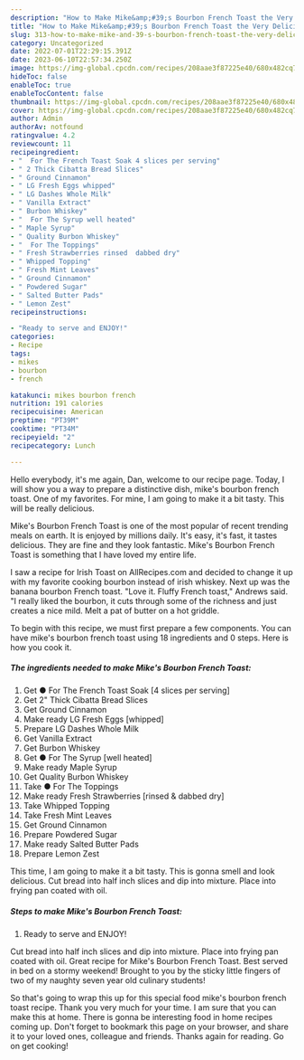 ```yaml
---
description: "How to Make Mike&amp;#39;s Bourbon French Toast the Very Delicious}"
title: "How to Make Mike&amp;#39;s Bourbon French Toast the Very Delicious}"
slug: 313-how-to-make-mike-and-39-s-bourbon-french-toast-the-very-delicious
category: Uncategorized
date: 2022-07-01T22:29:15.391Z
date: 2023-06-10T22:57:34.250Z
image: https://img-global.cpcdn.com/recipes/208aae3f87225e40/680x482cq70/mikes-bourbon-french-toast-recipe-main-photo.jpg
hideToc: false
enableToc: true
enableTocContent: false
thumbnail: https://img-global.cpcdn.com/recipes/208aae3f87225e40/680x482cq70/mikes-bourbon-french-toast-recipe-main-photo.jpg
cover: https://img-global.cpcdn.com/recipes/208aae3f87225e40/680x482cq70/mikes-bourbon-french-toast-recipe-main-photo.jpg
author: Admin
authorAv: notfound
ratingvalue: 4.2
reviewcount: 11
recipeingredient:
- "  For The French Toast Soak 4 slices per serving"
- " 2 Thick Cibatta Bread Slices"
- " Ground Cinnamon"
- " LG Fresh Eggs whipped"
- " LG Dashes Whole Milk"
- " Vanilla Extract"
- " Burbon Whiskey"
- "  For The Syrup well heated"
- " Maple Syrup"
- " Quality Burbon Whiskey"
- "  For The Toppings"
- " Fresh Strawberries rinsed  dabbed dry"
- " Whipped Topping"
- " Fresh Mint Leaves"
- " Ground Cinnamon"
- " Powdered Sugar"
- " Salted Butter Pads"
- " Lemon Zest"
recipeinstructions:

- "Ready to serve and ENJOY!"
categories:
- Recipe
tags:
- mikes
- bourbon
- french

katakunci: mikes bourbon french 
nutrition: 191 calories
recipecuisine: American
preptime: "PT39M"
cooktime: "PT34M"
recipeyield: "2"
recipecategory: Lunch

---
```



Hello everybody, it's me again, Dan, welcome to our recipe page. Today, I will show you a way to prepare a distinctive dish, mike&#39;s bourbon french toast. One of my favorites. For mine, I am going to make it a bit tasty. This will be really delicious.

Mike&#39;s Bourbon French Toast is one of the most popular of recent trending meals on earth. It is enjoyed by millions daily. It's easy, it's fast, it tastes delicious. They are fine and they look fantastic. Mike&#39;s Bourbon French Toast is something that I have loved my entire life.

I saw a recipe for Irish Toast on AllRecipes.com and decided to change it up with my favorite cooking bourbon instead of irish whiskey. Next up was the banana bourbon French toast. &#34;Love it. Fluffy French toast,&#34; Andrews said. &#34;I really liked the bourbon, it cuts through some of the richness and just creates a nice mild. Melt a pat of butter on a hot griddle.


To begin with this recipe, we must first prepare a few components. You can have mike&#39;s bourbon french toast using 18 ingredients and 0 steps. Here is how you cook it.

<!--inarticleads1-->

##### The ingredients needed to make Mike&#39;s Bourbon French Toast:

1. Get  ● For The French Toast Soak [4 slices per serving]
1. Get  2&#34; Thick Cibatta Bread Slices
1. Get  Ground Cinnamon
1. Make ready  LG Fresh Eggs [whipped]
1. Prepare  LG Dashes Whole Milk
1. Get  Vanilla Extract
1. Get  Burbon Whiskey
1. Get  ● For The Syrup [well heated]
1. Make ready  Maple Syrup
1. Get  Quality Burbon Whiskey
1. Take  ● For The Toppings
1. Make ready  Fresh Strawberries [rinsed &amp; dabbed dry]
1. Take  Whipped Topping
1. Take  Fresh Mint Leaves
1. Get  Ground Cinnamon
1. Prepare  Powdered Sugar
1. Make ready  Salted Butter Pads
1. Prepare  Lemon Zest


This time, I am going to make it a bit tasty. This is gonna smell and look delicious. Cut bread into half inch slices and dip into mixture. Place into frying pan coated with oil. 

<!--inarticleads2-->

##### Steps to make Mike&#39;s Bourbon French Toast:


1. Ready to serve and ENJOY!

Cut bread into half inch slices and dip into mixture. Place into frying pan coated with oil. Great recipe for Mike&#39;s Bourbon French Toast. Best served in bed on a stormy weekend! Brought to you by the sticky little fingers of two of my naughty seven year old culinary students! 

So that's going to wrap this up for this special food mike&#39;s bourbon french toast recipe. Thank you very much for your time. I am sure that you can make this at home. There is gonna be interesting food in home recipes coming up. Don't forget to bookmark this page on your browser, and share it to your loved ones, colleague and friends. Thanks again for reading. Go on get cooking!
